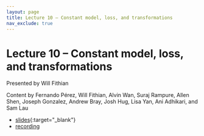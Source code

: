 ```yaml
---
layout: page
title: Lecture 10 – Constant model, loss, and transformations
nav_exclude: true
---
```


# Lecture 10 – Constant model, loss, and transformations

Presented by Will Fithian

Content by Fernando Pérez, Will Fithian, Alvin Wan, Suraj Rampure, Allen Shen, Joseph Gonzalez, Andrew Bray, Josh Hug, Lisa Yan, Ani Adhikari, and Sam Lau
- [slides](https://docs.google.com/presentation/d/1G82j1EIBVBc0idEIj_VRnKg32eilMPwxnTTiIJb540A/edit?usp=sharing){:target="_blank"}
- [recording](https://bcourses.berkeley.edu/courses/1518286/external_tools/78985)

